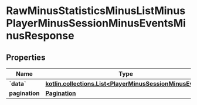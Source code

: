 
# RawMinusStatisticsMinusListMinusPlayerMinusSessionMinusEventsMinusResponse

## Properties
Name | Type | Description | Notes
------------ | ------------- | ------------- | -------------
**&#x60;data&#x60;** | [**kotlin.collections.List&lt;PlayerMinusSessionMinusEvent&gt;**](PlayerMinusSessionMinusEvent.md) |  |  [optional]
**pagination** | [**Pagination**](Pagination.md) |  |  [optional]



